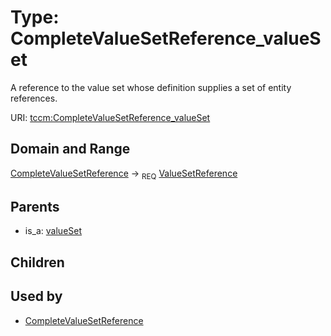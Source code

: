 
# Type: CompleteValueSetReference_valueSet


A reference to the value set whose definition supplies a set of entity references.

URI: [tccm:CompleteValueSetReference_valueSet](https://hotecosystem.org/tccm/CompleteValueSetReference_valueSet)


## Domain and Range

[CompleteValueSetReference](CompleteValueSetReference.md) ->  <sub>REQ</sub> [ValueSetReference](ValueSetReference.md)

## Parents

 *  is_a: [valueSet](valueSet.md)

## Children


## Used by

 * [CompleteValueSetReference](CompleteValueSetReference.md)
